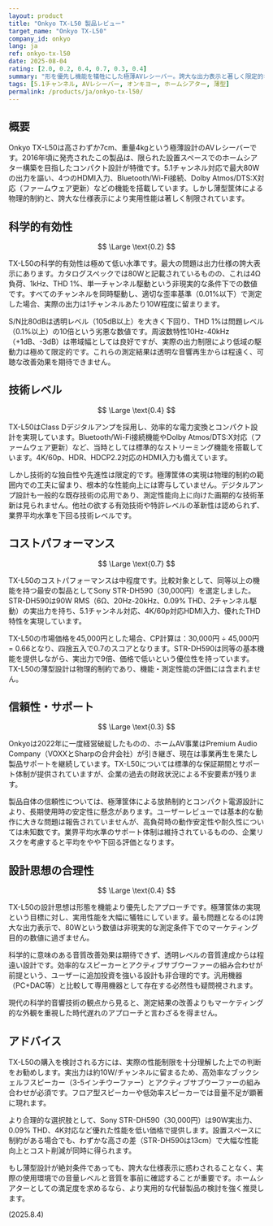 ```yaml
---
layout: product
title: "Onkyo TX-L50 製品レビュー"
target_name: "Onkyo TX-L50"
company_id: onkyo
lang: ja
ref: onkyo-tx-l50
date: 2025-08-04
rating: [2.0, 0.2, 0.4, 0.7, 0.3, 0.4]
summary: "形を優先し機能を犠牲にした極薄AVレシーバー。誇大な出力表示と著しく限定的な実用性能が科学的評価を大きく損なう。"
tags: [5.1チャンネル, AVレシーバー, オンキヨー, ホームシアター, 薄型]
permalink: /products/ja/onkyo-tx-l50/
---
```

## 概要

Onkyo TX-L50は高さわずか7cm、重量4kgという極薄設計のAVレシーバーです。2016年頃に発売されたこの製品は、限られた設置スペースでのホームシアター構築を目指したコンパクト設計が特徴です。5.1チャンネル対応で最大80Wの出力を謳い、4つのHDMI入力、Bluetooth/Wi-Fi接続、Dolby Atmos/DTS:X対応（ファームウェア更新）などの機能を搭載しています。しかし薄型筐体による物理的制約と、誇大な仕様表示により実用性能は著しく制限されています。

## 科学的有効性

$$ \Large \text{0.2} $$

TX-L50の科学的有効性は極めて低い水準です。最大の問題は出力仕様の誇大表示にあります。カタログスペックでは80Wと記載されているものの、これは4Ω負荷、1kHz、THD 1%、単一チャンネル駆動という非現実的な条件下での数値です。すべてのチャンネルを同時駆動し、適切な歪率基準（0.01%以下）で測定した場合、実際の出力は1チャンネルあたり10W程度に留まります。

S/N比80dBは透明レベル（105dB以上）を大きく下回り、THD 1%は問題レベル（0.1%以上）の10倍という劣悪な数値です。周波数特性10Hz-40kHz（+1dB、-3dB）は帯域幅としては良好ですが、実際の出力制限により低域の駆動力は極めて限定的です。これらの測定結果は透明な音響再生からは程遠く、可聴な改善効果を期待できません。

## 技術レベル

$$ \Large \text{0.4} $$

TX-L50はClass Dデジタルアンプを採用し、効率的な電力変換とコンパクト設計を実現しています。Bluetooth/Wi-Fi接続機能やDolby Atmos/DTS:X対応（ファームウェア更新）など、当時としては標準的なストリーミング機能を搭載しています。4K/60p、HDR、HDCP2.2対応のHDMI入力も備えています。

しかし技術的な独自性や先進性は限定的です。極薄筐体の実現は物理的制約の範囲内での工夫に留まり、根本的な性能向上には寄与していません。デジタルアンプ設計も一般的な既存技術の応用であり、測定性能向上に向けた画期的な技術革新は見られません。他社の欲する有効技術や特許レベルの革新性は認められず、業界平均水準を下回る技術レベルです。

## コストパフォーマンス

$$ \Large \text{0.7} $$

TX-L50のコストパフォーマンスは中程度です。比較対象として、同等以上の機能を持つ最安の製品としてSony STR-DH590（30,000円）を選定しました。STR-DH590は90W RMS（6Ω、20Hz-20kHz、0.09% THD、2チャンネル駆動）の実出力を持ち、5.1チャンネル対応、4K/60p対応HDMI入力、優れたTHD特性を実現しています。

TX-L50の市場価格を45,000円とした場合、CP計算は：30,000円 ÷ 45,000円 = 0.66となり、四捨五入で0.7のスコアとなります。STR-DH590は同等の基本機能を提供しながら、実出力で9倍、価格で低いという優位性を持っています。TX-L50の薄型設計は物理的制約であり、機能・測定性能の評価には含まれません。

## 信頼性・サポート

$$ \Large \text{0.3} $$

Onkyoは2022年に一度経営破綻したものの、ホームAV事業はPremium Audio Company（VOXXとSharpの合弁会社）が引き継ぎ、現在は事業再生を果たし製品サポートを継続しています。TX-L50については標準的な保証期間とサポート体制が提供されていますが、企業の過去の財政状況による不安要素が残ります。

製品自体の信頼性については、極薄筐体による放熱制約とコンパクト電源設計により、長期使用時の安定性に懸念があります。ユーザーレビューでは基本的な動作に大きな問題は報告されていませんが、高負荷時の動作安定性や耐久性については未知数です。業界平均水準のサポート体制は維持されているものの、企業リスクを考慮すると平均をやや下回る評価となります。

## 設計思想の合理性

$$ \Large \text{0.4} $$

TX-L50の設計思想は形態を機能より優先したアプローチです。極薄筐体の実現という目標に対し、実用性能を大幅に犠牲にしています。最も問題となるのは誇大な出力表示で、80Wという数値は非現実的な測定条件下でのマーケティング目的の数値に過ぎません。

科学的に意味のある音質改善効果は期待できず、透明レベルの音質達成からは程遠い設計です。効率的なスピーカーとアクティブサブウーファーの組み合わせが前提という、ユーザーに追加投資を強いる設計も非合理的です。汎用機器（PC+DAC等）と比較して専用機器として存在する必然性も疑問視されます。

現代の科学的音響技術の観点から見ると、測定結果の改善よりもマーケティング的な外観を重視した時代遅れのアプローチと言わざるを得ません。

## アドバイス

TX-L50の購入を検討される方には、実際の性能制限を十分理解した上での判断をお勧めします。実出力は約10W/チャンネルに留まるため、高効率なブックシェルフスピーカー（3-5インチウーファー）とアクティブサブウーファーの組み合わせが必須です。フロア型スピーカーや低効率スピーカーでは音量不足が顕著に現れます。

より合理的な選択肢として、Sony STR-DH590（30,000円）は90W実出力、0.09% THD、4K対応など優れた性能を低い価格で提供します。設置スペースに制約がある場合でも、わずかな高さの差（STR-DH590は13cm）で大幅な性能向上とコスト削減が同時に得られます。

もし薄型設計が絶対条件であっても、誇大な仕様表示に惑わされることなく、実際の使用環境での音量レベルと音質を事前に確認することが重要です。ホームシアターとしての満足度を求めるなら、より実用的な代替製品の検討を強く推奨します。

(2025.8.4)
